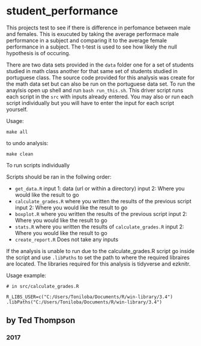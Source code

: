 # student_performance

This projects test to see if there is difference in perfomance between male and females. This is exucuted by taking the average performace male performance in a subject and comparing it to the average female performance in a subject. The t-test is used to see how likely the null hypothesis is of occuring.

There are two data sets provided in the `data` folder one for a set of students studied in math class another for that same set of students studied in portuguese class. The source code provided for this analysis was create for the math data set but can also be run on the portuguese data set. To run the anaylsis open up shell and run `bash run_this.sh`. This driver script runs each script in the `src` with inputs already entered. You may also or run each script individually but you will have to enter the input for each script yourself.

Usage:

```
make all
```
to undo analysis:

```
make clean
```

To run scripts individually

Scripts should be ran in the follwing order: 
* `get_data.R` input 1: data (url or within a directory)  input 2: Where you would like the result to go 
* `calculate_grades.R` where you written the results of the previous script   input 2: Where you would like the result to go
* `boxplot.R` where you written the results of the previous script   input 2: Where you would like the result to go
* `stats.R` where you written the results of `calculate_grades.R`   input 2: Where you would like the result to go 
* `create_report.R` Does not take any inputs

If the analysis is unable to run due to the calculate_grades.R script go inside the script and use `.libPaths` to set the path to where the required libraires are located.
The libraries required for this analysis is tidyverse and ezknitr.

Usage example:

```
# in src/calculate_grades.R

R_LIBS_USER=c("C:/Users/Toniloba/Documents/R/win-library/3.4")
.libPaths("C:/Users/Toniloba/Documents/R/win-library/3.4")
```
## by Ted Thompson

### 2017
